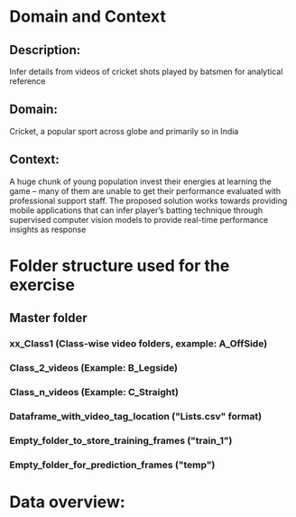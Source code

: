 # Domain and Context
## Description: 
Infer details from videos of cricket shots played by batsmen for analytical reference
## Domain: 
Cricket, a popular sport across globe and primarily so in India
## Context: 
A huge chunk of young population invest their energies at learning the game – many of them are unable to get their performance evaluated with professional support staff. The proposed solution works towards providing mobile applications that can infer player’s batting technique through supervised computer vision models to provide real-time performance insights as response


# Folder structure used for the exercise
## Master folder
### xx_Class1 (Class-wise video folders, example: A_OffSide)
### Class_2_videos (Example: B_Legside)
### Class_n_videos (Example: C_Straight)
### Dataframe_with_video_tag_location ("Lists.csv" format)
### Empty_folder_to_store_training_frames ("train_1")
### Empty_folder_for_prediction_frames ("temp")

# Data overview:
